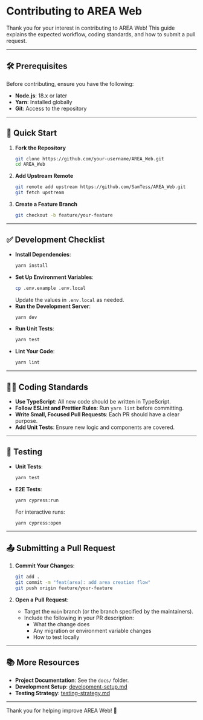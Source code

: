 # Contributing to AREA Web

Thank you for your interest in contributing to AREA Web! This guide explains the expected workflow, coding standards, and how to submit a pull request.

---

## 🛠️ Prerequisites

Before contributing, ensure you have the following:

- **Node.js**: 18.x or later
- **Yarn**: Installed globally
- **Git**: Access to the repository

---

## 🚀 Quick Start

1. **Fork the Repository**
   ```bash
   git clone https://github.com/your-username/AREA_Web.git
   cd AREA_Web
   ```

2. **Add Upstream Remote**
   ```bash
   git remote add upstream https://github.com/SamTess/AREA_Web.git
   git fetch upstream
   ```

3. **Create a Feature Branch**
   ```bash
   git checkout -b feature/your-feature
   ```

---

## ✅ Development Checklist

- **Install Dependencies**:
  ```bash
  yarn install
  ```
- **Set Up Environment Variables**:
  ```bash
  cp .env.example .env.local
  ```
  Update the values in `.env.local` as needed.
- **Run the Development Server**:
  ```bash
  yarn dev
  ```
- **Run Unit Tests**:
  ```bash
  yarn test
  ```
- **Lint Your Code**:
  ```bash
  yarn lint
  ```

---

## 🧑‍💻 Coding Standards

- **Use TypeScript**: All new code should be written in TypeScript.
- **Follow ESLint and Prettier Rules**: Run `yarn lint` before committing.
- **Write Small, Focused Pull Requests**: Each PR should have a clear purpose.
- **Add Unit Tests**: Ensure new logic and components are covered.

---

## 🧪 Testing

- **Unit Tests**:
  ```bash
  yarn test
  ```
- **E2E Tests**:
  ```bash
  yarn cypress:run
  ```
  For interactive runs:
  ```bash
  yarn cypress:open
  ```

---

## 📤 Submitting a Pull Request

1. **Commit Your Changes**:
   ```bash
   git add .
   git commit -m "feat(area): add area creation flow"
   git push origin feature/your-feature
   ```

2. **Open a Pull Request**:
   - Target the `main` branch (or the branch specified by the maintainers).
   - Include the following in your PR description:
     - What the change does
     - Any migration or environment variable changes
     - How to test locally

---

## 📚 More Resources

- **Project Documentation**: See the `docs/` folder.
- **Development Setup**: [development-setup.md](./development-setup.md)
- **Testing Strategy**: [testing-strategy.md](./testing-strategy.md)

---

Thank you for helping improve AREA Web! 🎉